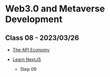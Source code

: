 # Web3.0 and Metaverse Development

## Class 08 - 2023/03/26

- [The API Economy](https://docs.google.com/presentation/d/1rjiNSoQV87mgZNCCA5xf__B-OOTTuK7CCriwpesDR90/edit#slide=id.gdd36af5297_2_83)

- [Learn NextJS](https://github.com/panaverse/learn-nextjs)
  - Step 09
